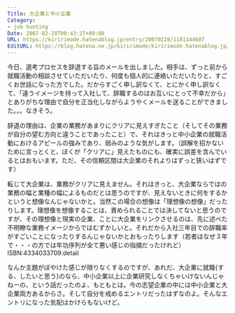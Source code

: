 ```yaml
---
Title: 大企業と中小企業
Category:
- job hunting
Date: 2007-02-28T00:43:27+09:00
URL: https://kiririmode.hatenablog.jp/entry/20070228/1181144607
EditURL: https://blog.hatena.ne.jp/kiririmode/kiririmode.hatenablog.jp/atom/entry/8454420450078217553
---
```



今日、選考プロセスを辞退する旨のメールを出しました。相手は、ずっと前から就職活動の相談させていただいたり、何度も個人的に連絡いただいたりと、すごくお世話になった方でした。だからすごく申し訳なくて、とにかく申し訳なくて、「違うイメージを持って入社して、辞職するのはお互いにとって不幸だから」とありがちな理由で自分を正当化しながらようやくメールを送ることができました。。。なきそう。


辞退の理由は、企業の業務があまりにクリアに見えすぎたこと（そしてその業務が自分の望む方向と違うことであったこと）で、それはきっと中小企業の就職活動におけるアピールの強みであり、弱みのような気がします。（誤解を招かないために言っとくと、ぼくが「クリアに」見えたものにも、確実に誤差を含んでいるとはおもいます。ただ、その信頼区間は大企業のそれよりはずっと狭いはずです）


転じて大企業は、業務がクリアに見えません。それはきっと、大企業ならではの業務の幅と業種の幅によるものだとは思うのですが、見えないときに何をするかというと想像なんじゃないかと。当然この場合の想像は「理想像の想像」だったりします。理想像を想像することは、責められることでは決してないと思うのですが、その理想像と現実の企業、ことに大企業をリンクさせるのは、先に述べた不明瞭な業務イメージからではむずかしいと。それだから入社三年目での辞職率がすごいことになったりするんじゃないかとおもったりします（若者はなぜ３年で・・・の方では年功序列が全て悪い感じの指摘だったけれど）
ISBN:4334033709:detail


なんか主題がぼやけた感じが限りなくするのですが、あれだ、大企業に就職{する、したいと思う}のなら、中小企業以上に企業研究しなくちゃいけないんじゃねーの、という話だったのよ、もともとは。今の志望企業の中には中小企業と大企業両方あるからさ。そして自分を戒めるエントリだったはずなのよ。そんなエントリになった気配はかけらもないけど。 
